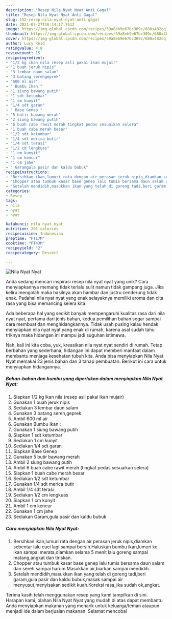 ```yaml
---
description: "Resep Nila Nyat Nyat Anti Gagal"
title: "Resep Nila Nyat Nyat Anti Gagal"
slug: 152-resep-nila-nyat-nyat-anti-gagal
date: 2021-07-27T16:14:17.761Z
image: https://img-global.cpcdn.com/recipes/59a8eb9e67bc309c/680x482cq70/nila-nyat-nyat-foto-resep-utama.jpg
thumbnail: https://img-global.cpcdn.com/recipes/59a8eb9e67bc309c/680x482cq70/nila-nyat-nyat-foto-resep-utama.jpg
cover: https://img-global.cpcdn.com/recipes/59a8eb9e67bc309c/680x482cq70/nila-nyat-nyat-foto-resep-utama.jpg
author: Lucy Reid
ratingvalue: 4.8
reviewcount: 15
recipeingredient:
- "1/2 kg ikan nila resep asli pakai ikan mujair"
- "1 buah jeruk nipis"
- "3 lembar daun salam"
- "3 batang serehgeprek"
- "600 ml air"
- " Bumbu Ikan "
- "1 siung bawang putih"
- "1 sdt ketumbar"
- "1 cm kunyit"
- "1/4 sdt garan"
- " Base Genep "
- "5 butir bawang merah"
- "2 siung bawang putih"
- "6 buah cabe rawit merah tingkat pedas sesuaikan selera"
- "1 buah cabe merah besar"
- "1/2 sdt ketumbar"
- "1/4 sdt merica butir"
- "1/4 sdt terasi"
- "1/2 cm lengkuas"
- "1 cm kunyit"
- "1 cm kencur"
- "1 cm jahe"
- " Garamgula pasir dan kaldu bubuk"
recipeinstructions:
- "Bersihkan ikan,lumuri rata dengan air perasan jeruk nipis,diamkan sebentar lalu cuci lagi sampai bersih.Haluskan bumbu ikan,lumuri ke ikan sampai merata,diamkan selama 5 menit lalu goreng sampai matang,angkat dan tiriskan."
- "Chopper atau tumbuk kasar base genep lalu tumis bersama daun salam dan sereh sampai harum.Masukkan air,biarkan sampai mendidih."
- "Setelah mendidih,masukkan ikan yang telah di goreng tadi,beri garam,gula pasir dan kaldu bubuk,masak sampai air menyusut,menyisakan sedikit kuah.Koreksi rasa,jika sudah ok,angkat."
categories:
- Resep
tags:
- nila
- nyat
- nyat

katakunci: nila nyat nyat 
nutrition: 201 calories
recipecuisine: Indonesian
preptime: "PT17M"
cooktime: "PT43M"
recipeyield: "2"
recipecategory: Dessert

---
```



![Nila Nyat Nyat](https://img-global.cpcdn.com/recipes/59a8eb9e67bc309c/680x482cq70/nila-nyat-nyat-foto-resep-utama.jpg)

Anda sedang mencari inspirasi resep nila nyat nyat yang unik? Cara menyiapkannya memang tidak terlalu sulit namun tidak gampang juga. Jika keliru mengolah maka hasilnya akan hambar dan justru cenderung tidak enak. Padahal nila nyat nyat yang enak selayaknya memiliki aroma dan cita rasa yang bisa memancing selera kita.



Ada beberapa hal yang sedikit banyak mempengaruhi kualitas rasa dari nila nyat nyat, pertama dari jenis bahan, kedua pemilihan bahan segar sampai cara membuat dan menghidangkannya. Tidak usah pusing kalau hendak menyiapkan nila nyat nyat yang enak di rumah, karena asal sudah tahu triknya maka hidangan ini mampu jadi suguhan istimewa.


Nah, kali ini kita coba, yuk, kreasikan nila nyat nyat sendiri di rumah. Tetap berbahan yang sederhana, hidangan ini dapat memberi manfaat dalam membantu menjaga kesehatan tubuh kita. Anda bisa menyiapkan Nila Nyat Nyat memakai 23 jenis bahan dan 3 tahap pembuatan. Berikut ini cara untuk menyiapkan hidangannya.

<!--inarticleads1-->

##### Bahan-bahan dan bumbu yang diperlukan dalam menyiapkan Nila Nyat Nyat:

1. Siapkan 1/2 kg ikan nila (resep asli pakai ikan mujair)
1. Gunakan 1 buah jeruk nipis
1. Sediakan 3 lembar daun salam
1. Gunakan 3 batang sereh,geprek
1. Ambil 600 ml air
1. Gunakan  Bumbu Ikan :
1. Gunakan 1 siung bawang putih
1. Siapkan 1 sdt ketumbar
1. Sediakan 1 cm kunyit
1. Sediakan 1/4 sdt garan
1. Siapkan  Base Genep :
1. Gunakan 5 butir bawang merah
1. Ambil 2 siung bawang putih
1. Ambil 6 buah cabe rawit merah (tingkat pedas sesuaikan selera)
1. Siapkan 1 buah cabe merah besar
1. Sediakan 1/2 sdt ketumbar
1. Gunakan 1/4 sdt merica butir
1. Ambil 1/4 sdt terasi
1. Sediakan 1/2 cm lengkuas
1. Siapkan 1 cm kunyit
1. Ambil 1 cm kencur
1. Gunakan 1 cm jahe
1. Sediakan  Garam,gula pasir dan kaldu bubuk




<!--inarticleads2-->

##### Cara menyiapkan Nila Nyat Nyat:

1. Bersihkan ikan,lumuri rata dengan air perasan jeruk nipis,diamkan sebentar lalu cuci lagi sampai bersih.Haluskan bumbu ikan,lumuri ke ikan sampai merata,diamkan selama 5 menit lalu goreng sampai matang,angkat dan tiriskan.
1. Chopper atau tumbuk kasar base genep lalu tumis bersama daun salam dan sereh sampai harum.Masukkan air,biarkan sampai mendidih.
1. Setelah mendidih,masukkan ikan yang telah di goreng tadi,beri garam,gula pasir dan kaldu bubuk,masak sampai air menyusut,menyisakan sedikit kuah.Koreksi rasa,jika sudah ok,angkat.




Terima kasih telah menggunakan resep yang kami tampilkan di sini. Harapan kami, olahan Nila Nyat Nyat yang mudah di atas dapat membantu Anda menyiapkan makanan yang menarik untuk keluarga/teman ataupun menjadi ide dalam berjualan makanan. Selamat mencoba!
